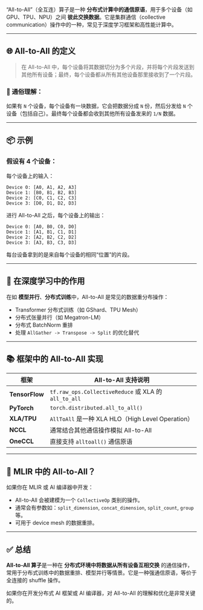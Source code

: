 “All-to-All”（全互连）算子是一种 **分布式计算中的通信原语**，用于多个设备（如 GPU、TPU、NPU）之间 **彼此交换数据**。它是集群通信（collective communication）操作中的一种，常见于深度学习框架和高性能计算中。

---

## 🌐 All-to-All 的定义

> 在 All-to-All 中，每个设备将其数据切分为多个片段，并将每个片段发送到其他所有设备；最终，每个设备都从所有其他设备那里接收到了一个片段。

### 🧠 通俗理解：

如果有 `N` 个设备，每个设备有一块数据，它会把数据分成 `N` 份，然后分发给 `N` 个设备（包括自己）。最终每个设备都会收到其他所有设备发来的 `1/N` 数据。

---

## 📦 示例

### 假设有 4 个设备：

每个设备上的输入：

```
Device 0: [A0, A1, A2, A3]
Device 1: [B0, B1, B2, B3]
Device 2: [C0, C1, C2, C3]
Device 3: [D0, D1, D2, D3]
```

进行 All-to-All 之后，每个设备上的输出：

```
Device 0: [A0, B0, C0, D0]
Device 1: [A1, B1, C1, D1]
Device 2: [A2, B2, C2, D2]
Device 3: [A3, B3, C3, D3]
```

每台设备拿到的是来自每个设备的相同“位置”的片段。

---

## 🧪 在深度学习中的作用

在如 **模型并行**、**分布式训练**中，All-to-All 是常见的数据重分布操作：

* Transformer 分布式训练（如 GShard、TPU Mesh）
* 分布式张量并行（如 Megatron-LM）
* 分布式 BatchNorm 重排
* 处理 `AllGather -> Transpose -> Split` 的优化替代

---

## 📚 框架中的 All-to-All 实现

| 框架             | All-to-All 支持说明                                    |
| -------------- | -------------------------------------------------- |
| **TensorFlow** | `tf.raw_ops.CollectiveReduce` 或 XLA 的 `all_to_all` |
| **PyTorch**    | `torch.distributed.all_to_all()`                   |
| **XLA/TPU**    | `AllToAll` 是一种 XLA HLO（High Level Operation）       |
| **NCCL**       | 通常结合其他通信操作模拟 All-to-All                            |
| **OneCCL**     | 直接支持 `alltoall()` 通信原语                             |

---

## 🔧 MLIR 中的 All-to-All？

如果你在 MLIR 或 AI 编译器中开发：

* All-to-All 会被建模为一个 `CollectiveOp` 类别的操作。
* 通常会有参数如：`split_dimension`, `concat_dimension`, `split_count`, `group` 等。
* 可用于 device mesh 的数据重排。

---

## ✅ 总结

**All-to-All 算子**是一种在 **分布式环境中将数据从所有设备互相交换** 的通信操作，常用于分布式训练中的数据重排、模型并行等情景。它是一种强通信原语，等价于全连接的 shuffle 操作。

如果你在开发分布式 AI 框架或 AI 编译器，对 All-to-All 的理解和优化是非常关键的。

